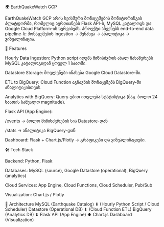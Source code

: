🌍 EarthQuakeWatch GCP

EarthQuakeWatch GCP არის სეისმური მონაცემების მონიტორინგის პლატფორმა, რომელიც აერთიანებს Flask API-ს, MySQL კატალოგს და Google Cloud Platform-ის სერვისებს.
პროექტი აჩვენებს end-to-end data pipeline-ს: მონაცემების ingestion → შენახვა → ანალიტიკა → ვიზუალიზაცია.

🚀 Features

Hourly Data Ingestion: Python script იღებს მიწისძვრის ახალ ჩანაწერებს MySQL კატალოგიდან ყოველ 1 საათში.

Datastore Storage: მოვლენები ინახება Google Cloud Datastore-ში.

ETL to BigQuery: Cloud Function აგზავნის მონაცემებს BigQuery-ში ანალიტიკისთვის.

Analytics with BigQuery: Query-ებით ითვლება სტატისტიკა (მაგ. ბოლო 24 საათის საშუალო magnitude).

Flask API (App Engine):

/events → ბოლო მიწისძვრების სია Datastore-დან

/stats → ანალიტიკა BigQuery-დან

Dashboard: Flask + Chart.js/Plotly → გრაფიკები და ვიზუალიზაციები.

🛠️ Tech Stack

Backend: Python, Flask

Databases: MySQL (source), Google Datastore (operational), BigQuery (analytics)

Cloud Services: App Engine, Cloud Functions, Cloud Scheduler, Pub/Sub

Visualization: Chart.js / Plotly

📐 Architecture
MySQL (Earthquake Catalog)
        ⬇ (Hourly Python Script / Cloud Scheduler)
Datastore (Operational DB)
        ⬇ (Cloud Function ETL)
BigQuery (Analytics DB)
        ⬇
Flask API (App Engine)
        ⬆
Chart.js Dashboard (Visualization)
